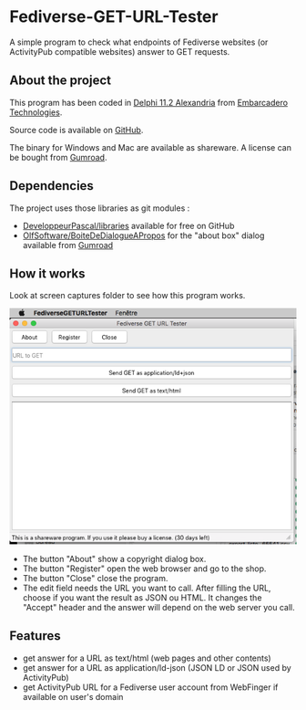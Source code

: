 # Fediverse-GET-URL-Tester

A simple program to check what endpoints of Fediverse websites (or ActivityPub compatible websites) answer to GET requests.

## About the project

This program has been coded in [Delphi 11.2 Alexandria](https://developpeur-pascal.fr/delphi.html) from [Embarcadero Technologies](https://www.embarcadero.com/).

Source code is available on [GitHub](https://github.com/DeveloppeurPascal/Fediverse-GET-URL-Tester).

The binary for Windows and Mac are available as shareware. A license can be bought from [Gumroad](https://olfsoftware.gumroad.com/l/FediverseGETURLTester).

## Dependencies

The project uses those libraries as git modules :

* [DeveloppeurPascal/libraries](https://github.com/DeveloppeurPascal/librairies) available for free on GitHub
* [OlfSoftware/BoiteDeDialogueAPropos](https://developpeur-pascal.fr/boite-de-dialogue-a-propos-de.html) for the "about box" dialog available from [Gumroad](https://boutique.olfsoftware.fr/l/tolfaboutdialog-delphi-component)

## How it works

Look at screen captures folder to see how this program works.

![Home Screen](ScreenCaptures/home.png)

* The button "About" show a copyright dialog box.
* The button "Register" open the web browser and go to the shop.
* The button "Close" close the program.
* The edit field needs the URL you want to call. After filling the URL, choose if you want the result as JSON ou HTML. It changes the "Accept" header and the answer will depend on the web server you call.

## Features

* get answer for a URL as text/html (web pages and other contents)
* get answer for a URL as application/ld-json (JSON LD or JSON used by ActivityPub)
* get ActivityPub URL for a Fediverse user account from WebFinger if available on user's domain
